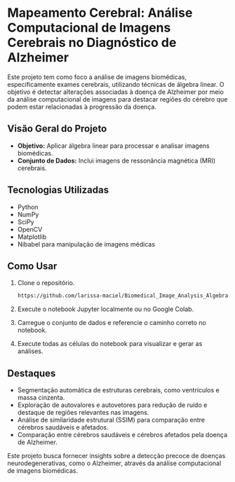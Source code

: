 # Mapeamento Cerebral: Análise Computacional de Imagens Cerebrais no Diagnóstico de Alzheimer

Este projeto tem como foco a análise de imagens biomédicas, especificamente exames cerebrais, utilizando técnicas de álgebra linear. O objetivo é detectar alterações associadas à doença de Alzheimer por meio da análise computacional de imagens para destacar regiões do cérebro que podem estar relacionadas à progressão da doença.

## Visão Geral do Projeto
- **Objetivo:** Aplicar álgebra linear para processar e analisar imagens biomédicas.
- **Conjunto de Dados:** Inclui imagens de ressonância magnética (MRI) cerebrais.

## Tecnologias Utilizadas
- Python
- NumPy
- SciPy
- OpenCV
- Matplotlib
- Nibabel para manipulação de imagens médicas
  
## Como Usar
1. Clone o repositório.
   ```bash
   https://github.com/larissa-maciel/Biomedical_Image_Analysis_AlgebraLinear.git

2. Execute o notebook Jupyter localmente ou no Google Colab.

3. Carregue o conjunto de dados e referencie o caminho correto no notebook.

4. Execute todas as células do notebook para visualizar e gerar as análises.

## Destaques

- Segmentação automática de estruturas cerebrais, como ventrículos e massa cinzenta.
- Exploração de autovalores e autovetores para redução de ruído e destaque de regiões relevantes nas imagens.
- Análise de similaridade estrutural (SSIM) para comparação entre cérebros saudáveis e afetados.
- Comparação entre cérebros saudáveis e cérebros afetados pela doença de Alzheimer.

Este projeto busca fornecer insights sobre a detecção precoce de doenças neurodegenerativas, como o Alzheimer, através da análise computacional de imagens biomédicas.
